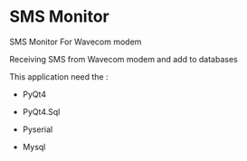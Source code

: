 SMS Monitor
================

SMS Monitor For Wavecom modem

Receiving SMS from  Wavecom modem and add to databases

This application need the :

- PyQt4

- PyQt4.Sql

- Pyserial

- Mysql
